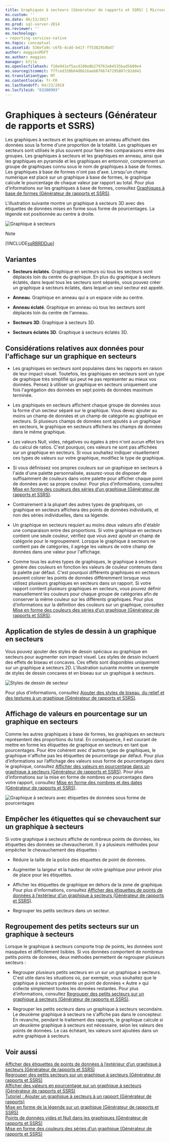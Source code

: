 ```yaml
---
title: Graphiques à secteurs (Générateur de rapports et SSRS) | Microsoft Docs
ms.custom: ''
ms.date: 06/13/2017
ms.prod: sql-server-2014
ms.reviewer: ''
ms.technology:
- reporting-services-native
ms.topic: conceptual
ms.assetid: 536efa9c-c6fb-4cdd-b41f-ff5382910bd7
author: maggiesMSFT
ms.author: maggies
manager: kfile
ms.openlocfilehash: f10e941ef5acd180e8b279762e84535bad5689e4
ms.sourcegitcommit: f7fced330b64d6616aeb8766747295807c92dd41
ms.translationtype: MT
ms.contentlocale: fr-FR
ms.lasthandoff: 04/23/2019
ms.locfileid: "63208993"
---
```

# <a name="pie-charts-report-builder-and-ssrs"></a>Graphiques à secteurs (Générateur de rapports et SSRS)
  Les graphiques à secteurs et les graphiques en anneau affichent des données sous la forme d'une proportion de la totalité. Les graphiques en secteurs sont utilisés le plus souvent pour faire des comparaisons entre des groupes. Les graphiques à secteurs et les graphiques en anneau, ainsi que les graphiques en pyramide et les graphiques en entonnoir, comprennent un groupe de graphiques connu sous le nom de graphiques à base de formes. Les graphiques à base de formes n'ont pas d'axe. Lorsqu'un champ numérique est placé sur un graphique à base de formes, le graphique calcule le pourcentage de chaque valeur par rapport au total. Pour plus d’informations sur les graphiques à base de formes, consultez [Graphiques à base de formes &#40;Générateur de rapports et SSRS&#41;](charts-report-builder-and-ssrs.md).  
  
 L'illustration suivante montre un graphique à secteurs 3D avec des étiquettes de données mises en forme sous forme de pourcentages.  La légende est positionnée au centre à droite.  
  
 ![Graphique à secteurs](../media/piechart.gif "Graphique à secteurs")  
  
> [!NOTE]  
>  [!INCLUDE[ssRBRDDup](../../includes/ssrbrddup-md.md)]  
  
## <a name="variations"></a>Variantes  
  
-   **Secteurs éclatés**. Graphique en secteurs où tous les secteurs sont déplacés loin du centre du graphique. En plus du graphique à secteurs éclatés, dans lequel tous les secteurs sont séparés, vous pouvez créer un graphique à secteurs éclatés, dans lequel un seul secteur est appelé.  
  
-   **Anneau**. Graphique en anneau qui a un espace vide au centre.  
  
-   **Anneau éclaté**. Graphique en anneau où tous les secteurs sont déplacés loin du centre de l'anneau.  
  
-   **Secteurs 3D**. Graphique à secteurs 3D.  
  
-   **Secteurs éclatés 3D**. Graphique à secteurs éclatés 3D.  
  
## <a name="data-considerations-for-display-on-a-pie-chart"></a>Considérations relatives aux données pour l'affichage sur un graphique en secteurs  
  
-   Les graphiques en secteurs sont populaires dans les rapports en raison de leur impact visuel. Toutefois, les graphiques en secteurs sont un type de graphique très simplifié qui peut ne pas représenter au mieux vos données. Pensez à utiliser un graphique en secteurs uniquement une fois l'agrégation des données en sept points de données maximum terminée.  
  
-   Les graphiques en secteurs affichent chaque groupe de données sous la forme d'un secteur séparé sur le graphique. Vous devez ajouter au moins un champ de données et un champ de catégorie au graphique en secteurs. Si plusieurs champs de données sont ajoutés à un graphique en secteurs, le graphique en secteurs affichera les champs de données dans le même graphique.  
  
-   Les valeurs Null, vides, négatives ou égales à zéro n'ont aucun effet lors du calcul de ratios. C'est pourquoi, ces valeurs ne sont pas affichées sur un graphique en secteurs. Si vous souhaitez indiquer visuellement ces types de valeurs sur votre graphique, modifiez le type de graphique.  
  
-   Si vous définissez vos propres couleurs sur un graphique en secteurs à l'aide d'une palette personnalisée, assurez-vous de disposer de suffisamment de couleurs dans votre palette pour afficher chaque point de données avec sa propre couleur. Pour plus d’informations, consultez [Mise en forme des couleurs des séries d’un graphique &#40;Générateur de rapports et SSRS&#41;](formatting-series-colors-on-a-chart-report-builder-and-ssrs.md).  
  
-   Contrairement à la plupart des autres types de graphiques, un graphique en secteurs affichera des points de données individuels, et non des séries individuelles, dans sa légende.  
  
-   Un graphique en secteurs requiert au moins deux valeurs afin d'établir une comparaison entre des proportions. Si votre graphique en secteurs contient une seule couleur, vérifiez que vous avez ajouté un champ de catégorie pour le regroupement. Lorsque le graphique à secteurs ne contient pas de catégories, il agrège les valeurs de votre champ de données dans une valeur pour l'affichage.  
  
-   Comme tous les autres types de graphiques, le graphique à secteurs génère des couleurs en fonction les valeurs de couleur contenues dans la palette par défaut. C'est pourquoi différents graphiques en secteurs peuvent colorer les points de données différemment lorsque vous utilisez plusieurs graphiques en secteurs dans un rapport. Si votre rapport contient plusieurs graphiques en secteurs, vous pouvez définir manuellement les couleurs pour chaque groupe de catégories afin de conserver la même couleur sur les différents graphiques. Pour plus d’informations sur la définition des couleurs sur un graphique, consultez [Mise en forme des couleurs des séries d’un graphique &#40;Générateur de rapports et SSRS&#41;](formatting-series-colors-on-a-chart-report-builder-and-ssrs.md).  
  
## <a name="applying-drawing-styles-to-a-pie-chart"></a>Application de styles de dessin à un graphique en secteurs  
 Vous pouvez ajouter des styles de dessin spéciaux au graphique en secteurs pour augmenter son impact visuel. Les styles de dessin incluent des effets de biseau et concaves. Ces effets sont disponibles uniquement sur un graphique à secteurs 2D. L'illustration suivante montre un exemple de styles de dessin concaves et en biseau sur un graphique à secteurs.  
  
 ![Styles de dessin de secteur](../media/rs-piedrawingeffects-concave2.gif "Styles de dessin de secteur")  
  
 Pour plus d’informations, consultez [Ajouter des styles de biseau, du relief et des textures à un graphique &#40;Générateur de rapports et SSRS&#41;](chart-effects-add-bevel-emboss-or-texture-report-builder.md).  
  
## <a name="displaying-percentage-values-on-a-pie-chart"></a>Affichage de valeurs en pourcentage sur un graphique en secteurs  
 Comme les autres graphiques à base de formes, les graphiques en secteurs représentent des proportions du total. En conséquence, il est courant de mettre en forme les étiquettes de graphique en secteurs en tant que pourcentages. Pour être cohérent avec d'autres types de graphiques, le graphique n'affiche pas les étiquettes de pourcentage par défaut. Pour plus d’informations sur l’affichage des valeurs sous forme de pourcentages dans le graphique, consultez [Afficher des valeurs en pourcentage dans un graphique à secteurs &#40;Générateur de rapports et SSRS&#41;](display-percentage-values-on-a-pie-chart-report-builder-and-ssrs.md). Pour plus d’informations sur la mise en forme de nombres en pourcentages dans votre rapport, consultez [Mise en forme des nombres et des dates &#40;Générateur de rapports et SSRS&#41;](formatting-numbers-and-dates-report-builder-and-ssrs.md).  
  
 ![Graphique à secteurs avec étiquettes de données sous forme de pourcentages](../media/rs-piechartpercentages.gif "Graphique à secteurs avec étiquettes de données sous forme de pourcentages")  
  
## <a name="preventing-overlapped-labels-on-a-pie-chart"></a>Empêcher les étiquettes qui se chevauchent sur un graphique à secteurs  
 Si votre graphique à secteurs affiche de nombreux points de données, les étiquettes des données se chevaucheront. Il y a plusieurs méthodes pour empêcher le chevauchement des étiquettes :  
  
-   Réduire la taille de la police des étiquettes de point de données.  
  
-   Augmenter la largeur et la hauteur de votre graphique pour prévoir plus de place pour les étiquettes.  
  
-   Afficher les étiquettes de graphique en dehors de la zone de graphique. Pour plus d’informations, consultez [Afficher des étiquettes de points de données à l’extérieur d’un graphique à secteurs &#40;Générateur de rapports et SSRS&#41;](display-data-point-labels-outside-a-pie-chart-report-builder-and-ssrs.md).  
  
-   Regrouper les petits secteurs dans un secteur.  
  
## <a name="consolidating-small-slices-on-a-pie-chart"></a>Regroupement des petits secteurs sur un graphique à secteurs  
 Lorsque le graphique à secteurs comporte trop de points, les données sont masquées et difficilement lisibles. Si vos données comportent de nombreux petits points de données, deux méthodes permettent de regrouper plusieurs secteurs :  
  
-   Regrouper plusieurs petits secteurs en un sur un graphique à secteurs. C'est utile dans les situations où, par exemple, vous souhaitez que le graphique à secteurs présente un point de données « Autre » qui collecte simplement toutes les données restantes. Pour plus d’informations, consultez [Regrouper des petits secteurs sur un graphique à secteurs &#40;Générateur de rapports et SSRS&#41;](collect-small-slices-on-a-pie-chart-report-builder-and-ssrs.md).  
  
-   Regrouper les petits secteurs dans un graphique à secteurs secondaire. Le deuxième graphique à secteurs ne s'affiche pas dans le concepteur. En revanche, pendant le traitement des rapports, le graphique calcule si un deuxième graphique à secteurs est nécessaire, selon les valeurs des points de données. Le cas échéant, les valeurs sont ajoutées dans un autre graphique à secteurs.  
  
## <a name="see-also"></a>Voir aussi  
 [Afficher des étiquettes de points de données à l’extérieur d’un graphique à secteurs &#40;Générateur de rapports et SSRS&#41;](display-data-point-labels-outside-a-pie-chart-report-builder-and-ssrs.md)   
 [Regrouper des petits secteurs sur un graphique à secteurs &#40;Générateur de rapports et SSRS&#41;](collect-small-slices-on-a-pie-chart-report-builder-and-ssrs.md)   
 [Afficher des valeurs en pourcentage sur un graphique à secteurs &#40;Générateur de rapports et SSRS&#41;](display-percentage-values-on-a-pie-chart-report-builder-and-ssrs.md)   
 [Tutoriel : Ajouter un graphique à secteurs à un rapport &#40;Générateur de rapports&#41;](../tutorial-add-a-pie-chart-to-your-report-report-builder.md)   
 [Mise en forme de la légende sur un graphique &#40;Générateur de rapports et SSRS&#41;](chart-legend-formatting-report-builder.md)   
 [Points de données vides et Null dans les graphiques &#40;Générateur de rapports et SSRS&#41;](empty-and-null-data-points-in-charts-report-builder-and-ssrs.md)   
 [Mise en forme des couleurs des séries d’un graphique &#40;Générateur de rapports et SSRS&#41;](formatting-series-colors-on-a-chart-report-builder-and-ssrs.md)  
  
  
